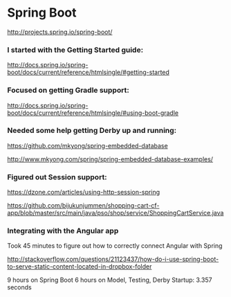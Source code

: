 # Spring Boot

http://projects.spring.io/spring-boot/

### I started with the Getting Started guide:

http://docs.spring.io/spring-boot/docs/current/reference/htmlsingle/#getting-started

### Focused on getting Gradle support:

http://docs.spring.io/spring-boot/docs/current/reference/htmlsingle/#using-boot-gradle

### Needed some help getting Derby up and running:

https://github.com/mkyong/spring-embedded-database

http://www.mkyong.com/spring/spring-embedded-database-examples/

### Figured out Session support:

https://dzone.com/articles/using-http-session-spring

https://github.com/bijukunjummen/shopping-cart-cf-app/blob/master/src/main/java/pso/shop/service/ShoppingCartService.java

### Integrating with the Angular app

Took 45 minutes to figure out how to correctly connect Angular with Spring
 
http://stackoverflow.com/questions/21123437/how-do-i-use-spring-boot-to-serve-static-content-located-in-dropbox-folder



9 hours on Spring Boot
6 hours on Model, Testing, Derby
Startup: 3.357 seconds
